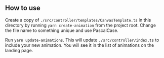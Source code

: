 ## How to use

Create a copy of `./src/controller/templates/CanvasTemplate.ts` in this directory by running `yarn create-animation` from the project root. Change the file name to something unique and use PascalCase.

Run `yarn update-animations`. This will update `./src/controller/index.ts` to include your new animation. You will see it in the list of animations on the landing page.
